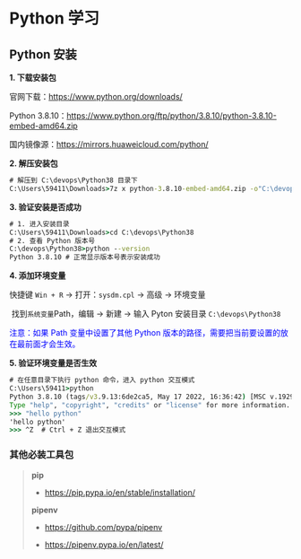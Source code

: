 # Python 学习


##  Python 安装

**1. 下载安装包**

官网下载：https://www.python.org/downloads/

Python 3.8.10：https://www.python.org/ftp/python/3.8.10/python-3.8.10-embed-amd64.zip

国内镜像源：https://mirrors.huaweicloud.com/python/

**2. 解压安装包**

```cmd
# 解压到 C:\devops\Python38 目录下
C:\Users\59411\Downloads>7z x python-3.8.10-embed-amd64.zip -o"C:\devops\Python38"
```

**3. 验证安装是否成功**

```cmd
# 1. 进入安装目录
C:\Users\59411\Downloads>cd C:\devops\Python38
# 2. 查看 Python 版本号
C:\devops\Python38>python --version
Python 3.8.10 # 正常显示版本号表示安装成功
```

**4. 添加环境变量**

快捷键 `Win + R` -> 打开：`sysdm.cpl` -> 高级 -> 环境变量

​	找到`系统变量`Path，编辑 -> 新建 -> 输入 Pyton 安装目录 `C:\devops\Python38`

<font color=blue>注意：如果 Path 变量中设置了其他 Python 版本的路径，需要把当前要设置的放在最前面才会生效。</font>

**5. 验证环境变量是否生效**

```cmd
# 在任意目录下执行 python 命令，进入 python 交互模式
C:\Users\59411>python
Python 3.8.10 (tags/v3.9.13:6de2ca5, May 17 2022, 16:36:42) [MSC v.1929 64 bit (AMD64)] on win32
Type "help", "copyright", "credits" or "license" for more information.
>>> "hello python"
'hello python'
>>> ^Z  # Ctrl + Z 退出交互模式
```

### 其他必装工具包

> **pip**
>
> - https://pip.pypa.io/en/stable/installation/
>
> **pipenv**
>
> - https://github.com/pypa/pipenv
>
> - https://pipenv.pypa.io/en/latest/

